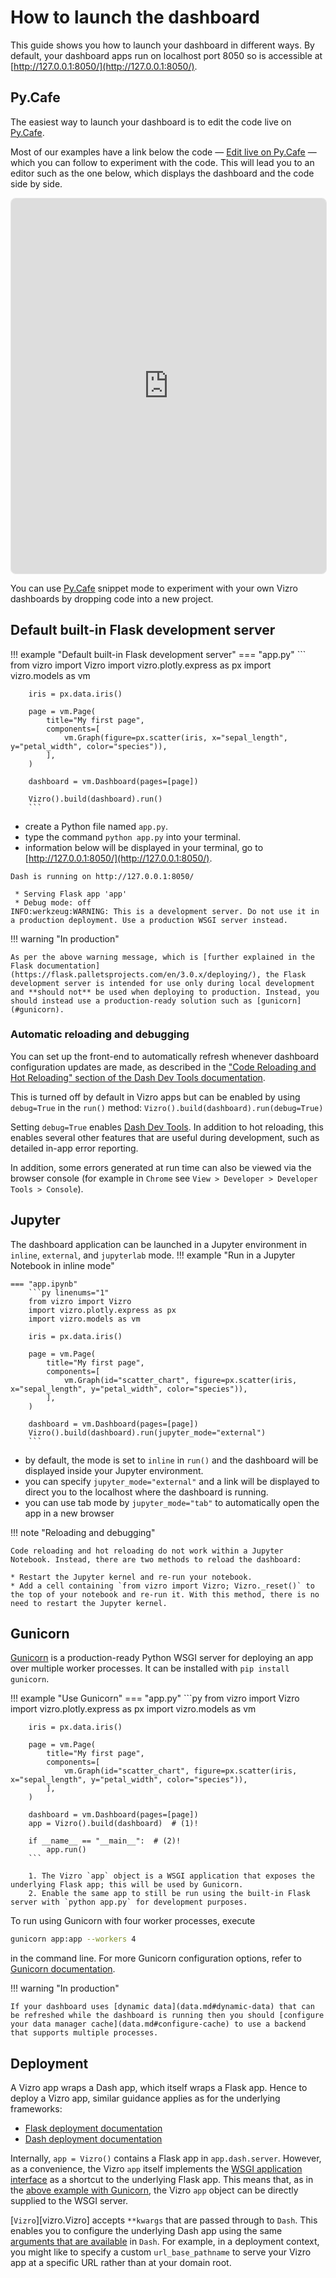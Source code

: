 # How to launch the dashboard

This guide shows you how to launch your dashboard in different ways. By default, your dashboard apps run on localhost port 8050 so is accessible at [http://127.0.0.1:8050/](http://127.0.0.1:8050/).

## Py.Cafe

The easiest way to launch your dashboard is to edit the code live on [Py.Cafe](https://py.cafe/).

Most of our examples have a link below the code — [Edit live on Py.Cafe](https://py.cafe/vizro./vizro-iris-analysis-0) — which you can follow to experiment with the code. This will lead you to an editor such as the one below, which displays the dashboard and the code side by side.

<!-- <iframe src="https://py.cafe/vizro./vizro-iris-viz" width="100%" height="600px"></iframe> -->
<iframe src="https://py.cafe/vizro./vizro-iris-analysis-0?theme=light&linkToApp=True" width="100%" height="600px" style="border: 1px solid #e6e6e6; border-radius: 8px;" ></iframe>

You can use [Py.Cafe](https://py.cafe/snippet/vizro/v1#c=H4sIAMCexWYAA61VTW_jNhD9K6xyqAPIsp1028KAW7Rpu3voYbGH3YNtBLQ0sohQpEpS_kiQ_943lO2NnQQOsCsfLM7nm8eZ0UOS24KScXIhPqt7Z4XyQhphGzJ9b1uXkwjW6jsVRGmdyB3JoMxS1LZotXSikEGKlfKt1OoeKmuEbBqt8vjus5m5EHlF-Z2wbRBVCI0fDwZLFap2keW2HtT5nTKetoNVTM9JautIKFNaIRfsFYFxIGmKLtjTWNEvA64iVFTY3GfKDsgMfJALTYMYEeK2JhMiKGCaGVU31gUgZ-dG26C3GW0aRx71e9FsZqZ0tu4MxM56B-TIF0SQjj6rmgMXpZjAPWNiMuWU712yuJFLgmJVZx_x1psZgSeooGkySzrmQd3H7Y0saZaknV7LLSqdwOnf-NZbOlVMptNhKkbzVEyvUnH19P86FdeHf7w4u76tlbmtSC2rgESjn4aoLLncxQf_jTXgxU-mnYQfpLuRrthh3D-BNhwh_o4U_FxcXIgvlQzcPbGY35_b_PFdu-o0-nPJJ9moQm-FJ132PbkVclaEi_JULyC3pchbH2yt7qlARl8tLMr26DwB0tpAXvTFGp3K3cauhmDIeGWxkibHAbPDsLnDyKulEWghcoqghG-wXWUkSk0bhW6MHexzqbk1U1w3gps-GT4yhjNVn7C_v8ZvuLT3cRC5QU-1N_s5i_f5o2fTD-1CxEZmEsrWgRQXB9XVO7goz5Em6cGWBYOZuLEmOLVoYwlCYrKlXsutF2vS6D_6oYP3pBR-KkclgJ_dF0eOJ3y8d7KpehiYWQLKQyB3m1fSBfiIUi1bRxPM6U7VK8pUbNiUGqlvNZllqNhyC1lDAbK1woZhUW61dWzaUK7IY55ez1wpH15Ky3K7dLI-SfyGJPPD9IJZqzG7SPmP0lwFvNraHLmljOhU3VW0r_JlmyNAl5w1brLDpHTr7K_9scedATD8N4dl7JveZbZolS56B6_LzLWGd2KSJo7-a5Uj3swen6B4o79NhtkoG_0aDcK24W9TVOCIafisaJ2MS6k9pQkVKvwdhycZB9dC0sSJgkuzxWgW1F8Ns6ufsyGcu2WajB-SFTmPbkzGV4BgbfhkEfJhnwxLE9Z5BdSOYDQ9aPBB8RSgjJwk49G7YZpgVXzpjtfd6UNctt1RFXArlaY_ERU7iIdBKkPulQxs2l90tjBpJMdNksf5Y_ocxSsQv_qBrqzZHnu_obrzFe0QnqtmX8jL8LuPElj85d1bcqI1IZb6XNK9HWfl32MaWUV_TeeP_wNUluiJ7ggAAA) snippet mode to experiment with your own Vizro dashboards by dropping code into a new project.


## Default built-in Flask development server

!!! example "Default built-in Flask development server"
    === "app.py"
        ```
        from vizro import Vizro
        import vizro.plotly.express as px
        import vizro.models as vm

        iris = px.data.iris()

        page = vm.Page(
            title="My first page",
            components=[
                vm.Graph(figure=px.scatter(iris, x="sepal_length", y="petal_width", color="species")),
            ],
        )

        dashboard = vm.Dashboard(pages=[page])

        Vizro().build(dashboard).run()
        ```
- create a Python file named `app.py`.
- type the command `python app.py` into your terminal.
- information below will be displayed in your terminal, go to [http://127.0.0.1:8050/](http://127.0.0.1:8050/).

```
Dash is running on http://127.0.0.1:8050/

 * Serving Flask app 'app'
 * Debug mode: off
INFO:werkzeug:WARNING: This is a development server. Do not use it in a production deployment. Use a production WSGI server instead.
```

!!! warning "In production"

    As per the above warning message, which is [further explained in the Flask documentation](https://flask.palletsprojects.com/en/3.0.x/deploying/), the Flask development server is intended for use only during local development and **should not** be used when deploying to production. Instead, you should instead use a production-ready solution such as [gunicorn](#gunicorn).

### Automatic reloading and debugging

You can set up the front-end to automatically refresh whenever dashboard configuration updates are made, as described in the ["Code Reloading and Hot Reloading" section of the Dash Dev Tools documentation](https://dash.plotly.com/devtools#code-reloading-&-hot-reloading).

This is turned off by default in Vizro apps but can be enabled by using `debug=True` in the `run()` method: `Vizro().build(dashboard).run(debug=True)`

Setting `debug=True` enables [Dash Dev Tools](https://dash.plotly.com/devtools). In addition to hot reloading, this enables several other features that are useful during development, such as detailed in-app error reporting.

In addition, some errors generated at run time can also be viewed via the browser console (for example in `Chrome` see `View > Developer > Developer Tools > Console`).


## Jupyter
The dashboard application can be launched in a Jupyter environment in `inline`, `external`, and `jupyterlab` mode.
!!! example "Run in a Jupyter Notebook in inline mode"

    === "app.ipynb"
        ```py linenums="1"
        from vizro import Vizro
        import vizro.plotly.express as px
        import vizro.models as vm

        iris = px.data.iris()

        page = vm.Page(
            title="My first page",
            components=[
                vm.Graph(id="scatter_chart", figure=px.scatter(iris, x="sepal_length", y="petal_width", color="species")),
            ],
        )

        dashboard = vm.Dashboard(pages=[page])
        Vizro().build(dashboard).run(jupyter_mode="external")
        ```
- by default, the mode is set to `inline` in `run()` and the dashboard will be displayed inside your Jupyter environment.
- you can specify `jupyter_mode="external"` and a link will be displayed to direct you to the localhost where the dashboard is running.
- you can use tab mode by `jupyter_mode="tab"` to automatically open the app in a new browser

!!! note "Reloading and debugging"

    Code reloading and hot reloading do not work within a Jupyter Notebook. Instead, there are two methods to reload the dashboard:

	* Restart the Jupyter kernel and re-run your notebook.
	* Add a cell containing `from vizro import Vizro; Vizro._reset()` to the top of your notebook and re-run it. With this method, there is no need to restart the Jupyter kernel.

## Gunicorn

[Gunicorn](https://gunicorn.org/) is a production-ready Python WSGI server for deploying an app over multiple worker processes. It can be installed with `pip install gunicorn`.

!!! example "Use Gunicorn"
    === "app.py"
        ```py
        from vizro import Vizro
        import vizro.plotly.express as px
        import vizro.models as vm

        iris = px.data.iris()

        page = vm.Page(
            title="My first page",
            components=[
                vm.Graph(id="scatter_chart", figure=px.scatter(iris, x="sepal_length", y="petal_width", color="species")),
            ],
        )

        dashboard = vm.Dashboard(pages=[page])
        app = Vizro().build(dashboard)  # (1)!

        if __name__ == "__main__":  # (2)!
            app.run()
        ```

        1. The Vizro `app` object is a WSGI application that exposes the underlying Flask app; this will be used by Gunicorn.
        2. Enable the same app to still be run using the built-in Flask server with `python app.py` for development purposes.

To run using Gunicorn with four worker processes, execute
```bash
gunicorn app:app --workers 4
```
in the command line. For more Gunicorn configuration options, refer to [Gunicorn documentation](https://docs.gunicorn.org/).

!!! warning "In production"

    If your dashboard uses [dynamic data](data.md#dynamic-data) that can be refreshed while the dashboard is running then you should [configure your data manager cache](data.md#configure-cache) to use a backend that supports multiple processes.

## Deployment

A Vizro app wraps a Dash app, which itself wraps a Flask app. Hence to deploy a Vizro app, similar guidance applies as for the underlying frameworks:

- [Flask deployment documentation](https://flask.palletsprojects.com/en/2.0.x/deploying/)
- [Dash deployment documentation](https://dash.plotly.com/deployment)

Internally, `app = Vizro()` contains a Flask app in `app.dash.server`. However, as a convenience, the Vizro `app` itself implements the [WSGI application interface](https://werkzeug.palletsprojects.com/en/3.0.x/terms/#wsgi) as a shortcut to the underlying Flask app. This means that, as in the [above example with Gunicorn](#gunicorn), the Vizro `app` object can be directly supplied to the WSGI server.

[`Vizro`][vizro.Vizro] accepts `**kwargs` that are passed through to `Dash`. This enables you to configure the underlying Dash app using the same [arguments that are available](https://dash.plotly.com/reference#dash.dash) in `Dash`. For example, in a deployment context, you might like to specify a custom `url_base_pathname` to serve your Vizro app at a specific URL rather than at your domain root.
